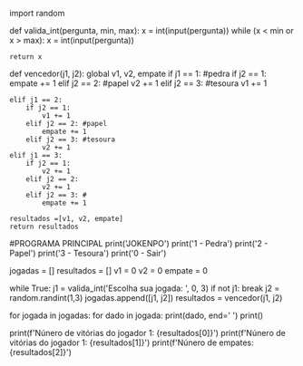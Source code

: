 import random

def valida_int(pergunta, min, max):
    x = int(input(pergunta))
    while (x < min or x > max):
        x = int(input(pergunta))

    return x

def vencedor(j1, j2):
    global v1, v2, empate
    if j1 == 1: #pedra
        if j2 == 1:
            empate += 1
        elif j2 == 2: #papel
            v2 += 1 
        elif j2 == 3: #tesoura
            v1 += 1
    
    elif j1 == 2:
        if j2 == 1:
            v1 += 1
        elif j2 == 2: #papel
            empate += 1
        elif j2 == 3: #tesoura
            v2 += 1
    elif j1 == 3:
        if j2 == 1:
            v2 += 1
        elif j2 == 2:
            v2 += 1
        elif j2 == 3: #
            empate += 1
    
    resultados =[v1, v2, empate]
    return resultados

#PROGRAMA PRINCIPAL
print('JOKENPO')
print('1 - Pedra')
print('2 - Papel')
print('3 - Tesoura')
print('0 - Sair')

jogadas = []
resultados = []
v1 = 0 
v2 = 0
empate = 0

while True:
    j1 = valida_int('Escolha sua jogada: ', 0, 3)
    if not j1:
        break
    j2 = random.randint(1,3)
    jogadas.append([j1, j2])
    resultados = vencedor(j1, j2)

for jogada in jogadas:
    for dado in jogada:
        print(dado, end=' ')
    print()

print(f'Núnero de vitórias do jogador 1: {resultados[0]}')
print(f'Núnero de vitórias do jogador 1: {resultados[1]}')
print(f'Núnero de empates: {resultados[2]}')
